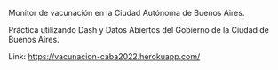 Monitor de vacunación en la Ciudad Autónoma de Buenos Aires.

Práctica utilizando Dash y Datos Abiertos del Gobierno de la Ciudad de Buenos Aires.

Link: https://vacunacion-caba2022.herokuapp.com/
